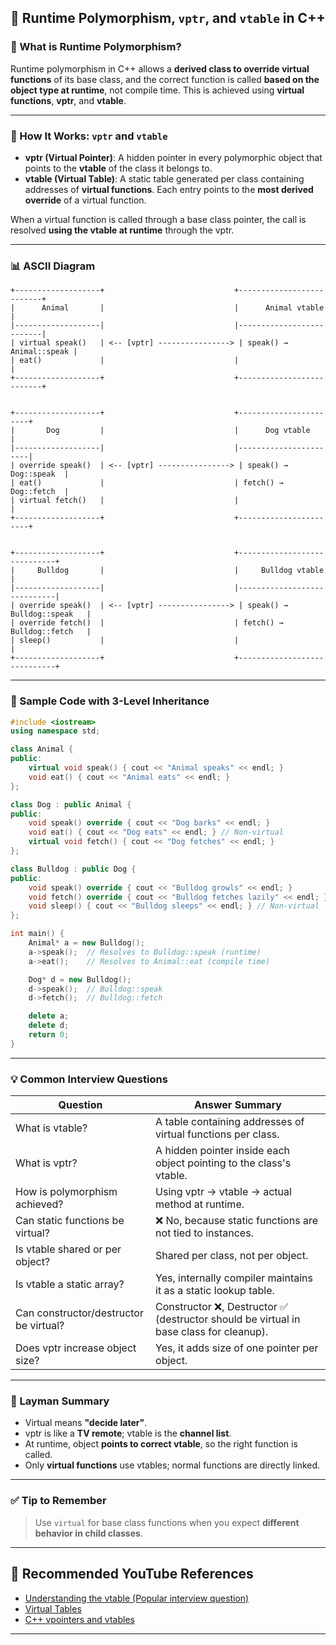 ## 🧱 Runtime Polymorphism, `vptr`, and `vtable` in C++

### 📌 What is Runtime Polymorphism?
Runtime polymorphism in C++ allows a **derived class to override virtual functions** of its base class, and the correct function is called **based on the object type at runtime**, not compile time. This is achieved using **virtual functions**, **vptr**, and **vtable**.

---

### 🔧 How It Works: `vptr` and `vtable`

- **vptr (Virtual Pointer)**: A hidden pointer in every polymorphic object that points to the **vtable** of the class it belongs to.
- **vtable (Virtual Table)**: A static table generated per class containing addresses of **virtual functions**. Each entry points to the **most derived override** of a virtual function.

When a virtual function is called through a base class pointer, the call is resolved **using the vtable at runtime** through the vptr.

---

### 📊 ASCII Diagram

```
+-------------------+                             +--------------------------+
|      Animal       |                             |      Animal vtable       |
|-------------------|                             |--------------------------|
| virtual speak()   | <-- [vptr] ----------------> | speak() → Animal::speak |
| eat()             |                             |                          |
+-------------------+                             +--------------------------+


+-------------------+                             +-----------------------+
|       Dog         |                             |      Dog vtable       |
|-------------------|                             |-----------------------|
| override speak()  | <-- [vptr] ----------------> | speak() → Dog::speak  |
| eat()             |                             | fetch() → Dog::fetch  |
| virtual fetch()   |                             |                       |
+-------------------+                             +-----------------------+


+-------------------+                             +-----------------------------+
|     Bulldog       |                             |     Bulldog vtable          |
|-------------------|                             |-----------------------------|
| override speak()  | <-- [vptr] ----------------> | speak() → Bulldog::speak   |
| override fetch()  |                             | fetch() → Bulldog::fetch   |
| sleep()           |                             |                             |
+-------------------+                             +-----------------------------+
```

---

### 🧪 Sample Code with 3-Level Inheritance

```cpp
#include <iostream>
using namespace std;

class Animal {
public:
    virtual void speak() { cout << "Animal speaks" << endl; }
    void eat() { cout << "Animal eats" << endl; }
};

class Dog : public Animal {
public:
    void speak() override { cout << "Dog barks" << endl; }
    void eat() { cout << "Dog eats" << endl; } // Non-virtual
    virtual void fetch() { cout << "Dog fetches" << endl; }
};

class Bulldog : public Dog {
public:
    void speak() override { cout << "Bulldog growls" << endl; }
    void fetch() override { cout << "Bulldog fetches lazily" << endl; }
    void sleep() { cout << "Bulldog sleeps" << endl; } // Non-virtual
};

int main() {
    Animal* a = new Bulldog();
    a->speak();  // Resolves to Bulldog::speak (runtime)
    a->eat();    // Resolves to Animal::eat (compile time)

    Dog* d = new Bulldog();
    d->speak();  // Bulldog::speak
    d->fetch();  // Bulldog::fetch

    delete a;
    delete d;
    return 0;
}
```

---

### 💡 Common Interview Questions

| Question | Answer Summary |
|---------|----------------|
| What is vtable? | A table containing addresses of virtual functions per class. |
| What is vptr? | A hidden pointer inside each object pointing to the class's vtable. |
| How is polymorphism achieved? | Using vptr → vtable → actual method at runtime. |
| Can static functions be virtual? | ❌ No, because static functions are not tied to instances. |
| Is vtable shared or per object? | Shared per class, not per object. |
| Is vtable a static array? | Yes, internally compiler maintains it as a static lookup table. |
| Can constructor/destructor be virtual? | Constructor ❌, Destructor ✅ (destructor should be virtual in base class for cleanup). |
| Does vptr increase object size? | Yes, it adds size of one pointer per object. |

---

### 🧠 Layman Summary
- Virtual means **"decide later"**.
- vptr is like a **TV remote**; vtable is the **channel list**.
- At runtime, object **points to correct vtable**, so the right function is called.
- Only **virtual functions** use vtables; normal functions are directly linked.

---

### ✅ Tip to Remember
> Use `virtual` for base class functions when you expect **different behavior in child classes**.

---

## 🎥 Recommended YouTube References
- [Understanding the vtable (Popular interview question)](https://www.youtube.com/watch?v=hS7kPtVB1vI)
- [Virtual Tables](https://www.youtube.com/watch?v=NCKBIi8vfM4)
- [C++ vpointers and vtables](https://youtu.be/Eaz0P_gJ9FE)

---